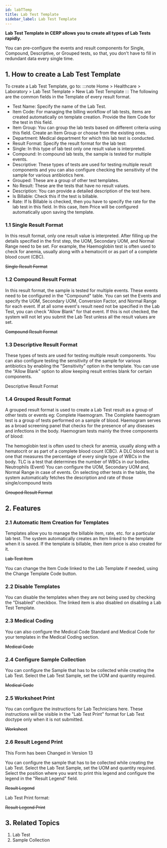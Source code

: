 ```yaml
---
id: labTTemp
title: Lab Test Template
sidebar_label: Lab Test Template
---
```


**Lab Test Template in CERP allows you to create all types of Lab Tests rapidly.**

You can pre-configure the events and result components for Single, Compound, Descriptive, or Grouped tests, so that, you don't have to fill in redundant data every single time.

## 1. How to create a Lab Test Template

To create a Lab Test Template, go to:
:::note
Home > Healthcare > Laboratory > Lab Test Template > New Lab Test Template
:::
The following are the common fields in the Template of every result format.

- Test Name: Specify the name of the Lab Test.
- Item Code: For managing the billing workflow of lab tests, items are created automatically on template creation. Provide the Item Code for the test in this field.
- Item Group: You can group the lab tests based on different criteria using this field. Create an Item Group or choose from the existing ones.
- Department: Medical department for which this lab test is conducted.
- Result Format: Specify the result format for the lab test:
- Single: In this type of lab test only one result value is interpreted.
- Compound: In compound lab tests, the sample is tested for multiple events.
- Descriptive: These types of tests are used for testing multiple result components and you can also configure checking the sensitivity of the sample for various antibiotics here.
- Grouped: These are a group of other test templates.
- No Result: These are the tests that have no result values.
- Description: You can provide a detailed description of the test here.
- Is Billable: Check this if the test is billable.
- Rate: If Is Billable is checked, then you have to specify the rate for the lab test in this field. In this case, Item Price will be configured automatically upon saving the template.

### 1.1 Single Result Format

In this result format, only one result value is interpreted. After filling up the details specified in the first step, the UOM, Secondary UOM, and Normal Range need to be set. For example, the Haemoglobin test is often used to check for anemia, usually along with a hematocrit or as part of a complete blood count (CBC).

~~Single Result Format~~

### 1.2 Compound Result Format

In this result format, the sample is tested for multiple events. These events need to be configured in the "Compound" table. You can set the Events and specify the UOM, Secondary UOM, Conversion Factor, and Normal Range for each event. If at all some event's result need not be specified in the Lab Test, you can check "Allow Blank" for that event. If this is not checked, the system will not let you submit the Lab Test unless all the result values are set.

~~Compound Result Format~~

### 1.3 Descriptive Result Format

These types of tests are used for testing multiple result components. You can also configure testing the sensitivity of the sample for various antibiotics by enabling the "Sensitivity" option in the template. You can use the "Allow Blank" option to allow keeping result entries blank for certain components.

Descriptive Result Format

### 1.4 Grouped Result Format

A grouped result format is used to create a Lab Test result as a group of other tests or events eg: Complete Haemogram. The Complete haemogram test is a group of tests performed on a sample of blood. Haemogram serves as a broad screening panel that checks for the presence of any diseases and infections in the body. Haemogram tests mainly the three components of blood:

The hemoglobin test is often used to check for anemia, usually along with a hematocrit or as part of a complete blood count (CBC).
A DLC blood test is one that measures the percentage of every single type of WBCs in the body.
TLC is a test that determines the number of WBCs in our bodies.
Neutrophils (Event)
You can configure the UOM, Secondary UOM and, Normal Range in case of events. On selecting other tests in the table, the system automatically fetches the description and rate of those single/compound tests

~~Grouped Result Format~~

## 2. Features

### 2.1 Automatic Item Creation for Templates

Templates allow you to manage the billable item, rate, etc. for a particular lab test. The system automatically creates an Item linked to the template when it is saved. If the template is billable, then item price is also created for it.

~~Lab Test Item~~

You can change the Item Code linked to the Lab Template if needed, using the Change Template Code button.

### 2.2 Disable Templates

You can disable the templates when they are not being used by checking the "Disabled" checkbox. The linked item is also disabled on disabling a Lab Test Template.

### 2.3 Medical Coding

You can also configure the Medical Code Standard and Medical Code for your templates in the Medical Coding section.

~~Medical Code~~

### 2.4 Configure Sample Collection

You can configure the Sample that has to be collected while creating the Lab Test. Select the Lab Test Sample, set the UOM and quantity required.

~~Medical Code~~

### 2.5 Worksheet Print

You can configure the instructions for Lab Technicians here. These instructions will be visible in the "Lab Test Print" format for Lab Test doctype only when it is not submitted.

~~Worksheet~~

### 2.6 Result Legend Print

This Form has been Changed in Version 13

You can configure the sample that has to be collected while creating the Lab Test. Select the Lab Test Sample, set the UOM and quantity required. Select the position where you want to print this legend and configure the legend in the "Result Legend" field.

~~Result Legend~~

Lab Test Print format:

~~Result Legend Print~~

## 3. Related Topics

1. Lab Test
1. Sample Collection
